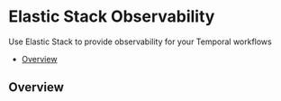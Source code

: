 # Elastic Stack Observability

Use Elastic Stack to provide observability for your Temporal workflows

<!-- toc -->

* [Overview](#overview)

<!-- Regenerate with "pre-commit run -a markdown-toc" -->

<!-- tocstop -->

## Overview
